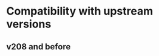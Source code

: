 Compatibility with upstream versions
====================================

v208 and before
---------------


